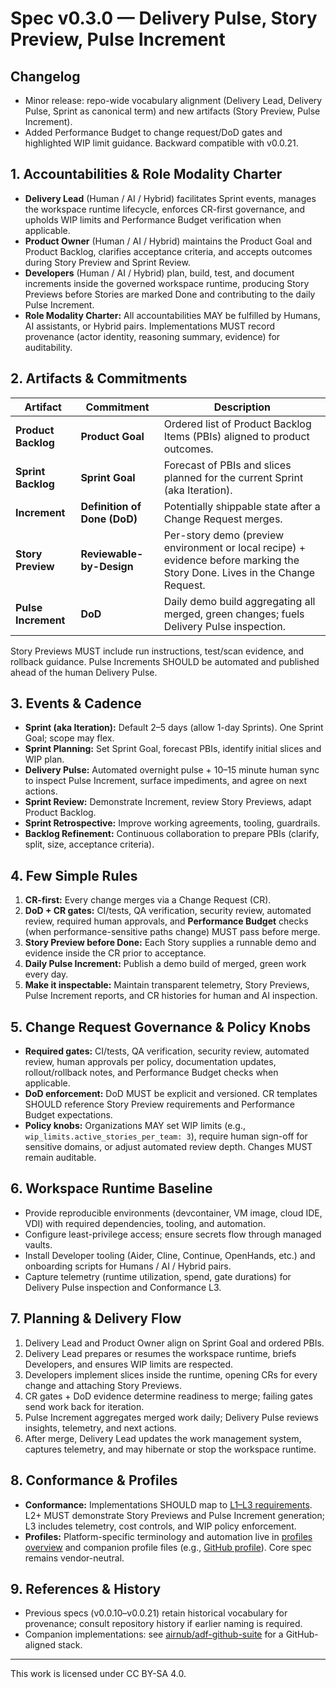 # Spec v0.3.0 — Delivery Pulse, Story Preview, Pulse Increment

## Changelog

- Minor release: repo-wide vocabulary alignment (Delivery Lead, Delivery Pulse, Sprint as canonical term) and new artifacts (Story Preview, Pulse Increment).
- Added Performance Budget to change request/DoD gates and highlighted WIP limit guidance. Backward compatible with v0.0.21.

## 1. Accountabilities & Role Modality Charter
- **Delivery Lead** (Human / AI / Hybrid) facilitates Sprint events, manages the workspace runtime lifecycle, enforces CR-first governance, and upholds WIP limits and Performance Budget verification when applicable.
- **Product Owner** (Human / AI / Hybrid) maintains the Product Goal and Product Backlog, clarifies acceptance criteria, and accepts outcomes during Story Preview and Sprint Review.
- **Developers** (Human / AI / Hybrid) plan, build, test, and document increments inside the governed workspace runtime, producing Story Previews before Stories are marked Done and contributing to the daily Pulse Increment.
- **Role Modality Charter:** All accountabilities MAY be fulfilled by Humans, AI assistants, or Hybrid pairs. Implementations MUST record provenance (actor identity, reasoning summary, evidence) for auditability.

## 2. Artifacts & Commitments
| Artifact | Commitment | Description |
|---|---|---|
| **Product Backlog** | **Product Goal** | Ordered list of Product Backlog Items (PBIs) aligned to product outcomes. |
| **Sprint Backlog** | **Sprint Goal** | Forecast of PBIs and slices planned for the current Sprint (aka Iteration). |
| **Increment** | **Definition of Done (DoD)** | Potentially shippable state after a Change Request merges. |
| **Story Preview** | **Reviewable-by-Design** | Per-story demo (preview environment or local recipe) + evidence before marking the Story Done. Lives in the Change Request. |
| **Pulse Increment** | **DoD** | Daily demo build aggregating all merged, green changes; fuels Delivery Pulse inspection. |

Story Previews MUST include run instructions, test/scan evidence, and rollback guidance. Pulse Increments SHOULD be automated and published ahead of the human Delivery Pulse.

## 3. Events & Cadence
- **Sprint (aka Iteration):** Default 2–5 days (allow 1-day Sprints). One Sprint Goal; scope may flex.
- **Sprint Planning:** Set Sprint Goal, forecast PBIs, identify initial slices and WIP plan.
- **Delivery Pulse:** Automated overnight pulse + 10–15 minute human sync to inspect Pulse Increment, surface impediments, and agree on next actions.
- **Sprint Review:** Demonstrate Increment, review Story Previews, adapt Product Backlog.
- **Sprint Retrospective:** Improve working agreements, tooling, guardrails.
- **Backlog Refinement:** Continuous collaboration to prepare PBIs (clarify, split, size, acceptance criteria).

## 4. Few Simple Rules
1. **CR-first:** Every change merges via a Change Request (CR).
2. **DoD + CR gates:** CI/tests, QA verification, security review, automated review, required human approvals, and **Performance Budget** checks (when performance-sensitive paths change) MUST pass before merge.
3. **Story Preview before Done:** Each Story supplies a runnable demo and evidence inside the CR prior to acceptance.
4. **Daily Pulse Increment:** Publish a demo build of merged, green work every day.
5. **Make it inspectable:** Maintain transparent telemetry, Story Previews, Pulse Increment reports, and CR histories for human and AI inspection.

## 5. Change Request Governance & Policy Knobs
- **Required gates:** CI/tests, QA verification, security review, automated review, human approvals per policy, documentation updates, rollout/rollback notes, and Performance Budget checks when applicable.
- **DoD enforcement:** DoD MUST be explicit and versioned. CR templates SHOULD reference Story Preview requirements and Performance Budget expectations.
- **Policy knobs:** Organizations MAY set WIP limits (e.g., `wip_limits.active_stories_per_team: 3`), require human sign-off for sensitive domains, or adjust automated review depth. Changes MUST remain auditable.

## 6. Workspace Runtime Baseline
- Provide reproducible environments (devcontainer, VM image, cloud IDE, VDI) with required dependencies, tooling, and automation.
- Configure least-privilege access; ensure secrets flow through managed vaults.
- Install Developer tooling (Aider, Cline, Continue, OpenHands, etc.) and onboarding scripts for Humans / AI / Hybrid pairs.
- Capture telemetry (runtime utilization, spend, gate durations) for Delivery Pulse inspection and Conformance L3.

## 7. Planning & Delivery Flow
1. Delivery Lead and Product Owner align on Sprint Goal and ordered PBIs.
2. Delivery Lead prepares or resumes the workspace runtime, briefs Developers, and ensures WIP limits are respected.
3. Developers implement slices inside the runtime, opening CRs for every change and attaching Story Previews.
4. CR gates + DoD evidence determine readiness to merge; failing gates send work back for iteration.
5. Pulse Increment aggregates merged work daily; Delivery Pulse reviews insights, telemetry, and next actions.
6. After merge, Delivery Lead updates the work management system, captures telemetry, and may hibernate or stop the workspace runtime.

## 8. Conformance & Profiles
- **Conformance:** Implementations SHOULD map to [L1–L3 requirements](../conformance.md). L2+ MUST demonstrate Story Previews and Pulse Increment generation; L3 includes telemetry, cost controls, and WIP policy enforcement.
- **Profiles:** Platform-specific terminology and automation live in [profiles overview](../profiles/overview.md) and companion profile files (e.g., [GitHub profile](../profiles/github.md)). Core spec remains vendor-neutral.

## 9. References & History
- Previous specs (v0.0.10–v0.0.21) retain historical vocabulary for provenance; consult repository history if earlier naming is
  required.
- Companion implementations: see [airnub/adf-github-suite](https://github.com/airnub/adf-github-suite) for a GitHub-aligned stack.

---

This work is licensed under CC BY-SA 4.0.
